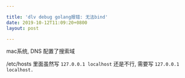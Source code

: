 ```yaml
---

title: 'dlv debug golang报错: 无法bind'
date: 2019-10-12T11:09:20+0800
layout: post

---
```


mac系统, DNS 配置了搜索域

/etc/hosts 里面虽然写 `127.0.0.1 localhost` 还是不行, 需要写 `127.0.0.1 localhost.`
